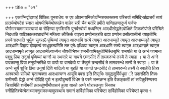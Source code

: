 +++
title = "०१"

+++
एकाग्निर्द्वादशाहं विछिन्नः पुनराधेयः स एष
औपनायनिकोऽग्निरुक्तस्तस्य परिचर्या
समिद्भिर्ब्रह्मचर्ये सायं प्रातर्यथोपदेशं स्नात
ओषधीभिर्यथोपपन्नेन वान्नेन स्त्री चैवं भर्तरि प्रमीते
पाणिग्रहणादूर्ध्वं पार्वणः पौर्णमास्याममावास्यायां वा
रोहिण्यां मृगशिरसि पुनर्वस्वोर्वा मध्यन्दिन आदधीतोद्धतेऽवोक्षिते
सिकतोपोप्ते परिश्रिते निदधाति याज्ञिकात्काष्ठादग्निं
मथित्वा लौकिकं वाहृत्य प्रणवेनाहरति ब्रह्मा प्रणवेन प्रसौत्यासीनो
व्याहृतीभिः प्रणवेनादधाति भूर्भुवः सुवरॐ पृथिव्यां त्वामृत आदधामि सत्ये
त्वामृत आदधाम्यृते त्वामृत आदधाम्यमृते त्वामृत आदधामि विहाय दौष्कृत्यं
साधुकृत्यमिति तत एतैः पृथिव्यां त्वामृत आदधामि सत्ये त्वामृत आदधाम्यृते
त्वामृत आदधाम्यमृते त्वामृत आदधामीत्याज्येन चौषधीभिश्च
शमनीयाभिरहुतीभिस्तिसृभिः शमयति या ते
अग्ने पवमाना पशुषु प्रिया तनूर्या पृथिव्यां याग्नौ या रथन्तरे
या गायत्रे छन्दसीदं ते तामवरुन्धे तस्यै ते स्वाहा । या ते अग्ने
पावकाप्सु प्रिया तनूर्यान्तरिक्षे या वायौ या वामदेव्ये या
त्रैष्टुभे छन्दसीदं ते तामवरुन्धे तस्यै ते स्वाहा । या ते अग्ने सूर्ये
शुचिः प्रिया तनूर्या दिवि यादित्ये या बृहति या जागते छन्दसीदं ते
तामवरुन्धे तस्यै ते स्वाहेति तिस्र आश्वत्थीः समिधो
घृतान्वक्ता आदधात्यग्न आयूंषि पवस इति तिसृभिः
समुद्रादूर्मिर्मधुमा ँ\! उदारदिति तिस्रः
शमीमयीः प्रेद्धो अग्ने दीदिहि पुरो न इत्यौदुम्बरीं विधेम ते परमे
जन्मन्नग्न इति वैकङ्कतीं तां सवितुर्वरेण्यस्य चित्रामिति शमीमयीं
ततस्तूंष्णीमौपासनं हुत्वा यास्ते अग्ने घोरास्तनुवः स्निक्च
स्नीहितिश्चेत्येताभ्यामनुवाकाभ्यामुपस्थाय
समानं दार्विहोमिका परिचेष्टा दार्विहोमिकां परिचेष्टां कृत्वा १
